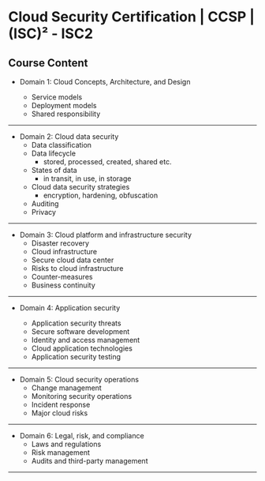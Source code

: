 # Cloud Security Certification | CCSP | (ISC)² - ISC2

## Course Content

- Domain 1: Cloud Concepts, Architecture, and Design

  - Service models
  - Deployment models
  - Shared responsibility

---

- Domain 2: Cloud data security
  - Data classification
  - Data lifecycle
    - stored, processed, created, shared etc.
  - States of data
    - in transit, in use, in storage
  - Cloud data security strategies
    - encryption, hardening, obfuscation
  - Auditing
  - Privacy

---

- Domain 3: Cloud platform and infrastructure security
  - Disaster recovery
  - Cloud infrastructure
  - Secure cloud data center
  - Risks to cloud infrastructure
  - Counter-measures
  - Business continuity

---

- Domain 4: Application security

  - Application security threats
  - Secure software development
  - Identity and access management
  - Cloud application technologies
  - Application security testing

---

- Domain 5: Cloud security operations
  - Change management
  - Monitoring security operations
  - Incident response
  - Major cloud risks

---

- Domain 6: Legal, risk, and compliance
  - Laws and regulations
  - Risk management
  - Audits and third-party management

---
